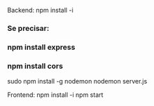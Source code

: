 Backend: 
npm install -i
    
### Se precisar:
### npm install express
### npm install cors

sudo npm install -g nodemon
nodemon server.js

Frontend:
npm install -i
npm start